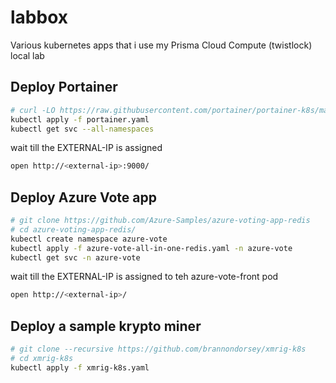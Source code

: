 # labbox
Various kubernetes apps that i use my Prisma Cloud Compute (twistlock) local lab

## Deploy Portainer
```bash
# curl -LO https://raw.githubusercontent.com/portainer/portainer-k8s/master/portainer.yaml
kubectl apply -f portainer.yaml
kubectl get svc --all-namespaces 
```
wait till the EXTERNAL-IP is assigned
```bash
open http://<external-ip>:9000/
```

## Deploy Azure Vote app
```bash
# git clone https://github.com/Azure-Samples/azure-voting-app-redis
# cd azure-voting-app-redis/
kubectl create namespace azure-vote
kubectl apply -f azure-vote-all-in-one-redis.yaml -n azure-vote
kubectl get svc -n azure-vote
```
wait till the EXTERNAL-IP is assigned to teh azure-vote-front pod
```bash
open http://<external-ip>/
```

## Deploy a sample krypto miner
```bash
# git clone --recursive https://github.com/brannondorsey/xmrig-k8s
# cd xmrig-k8s
kubectl apply -f xmrig-k8s.yaml

```
